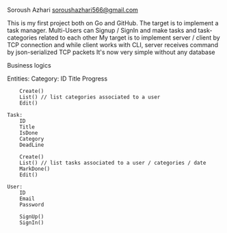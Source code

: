 Soroush Azhari
soroushazhari566@gmail.com

This is my first project both on Go and GitHub.
The target is to implement a task manager. Multi-Users can Signup / SignIn and make tasks and task-categories related to each other
My target is to implement server / client by TCP connection and while client works with CLI, server receives command by json-serialized TCP packets
It's now very simple without any database

Business logics

Entities: 
    Category:
        ID
        Title
        Progress

        Create()
        List() // list categories associated to a user
        Edit()

    Task:
        ID
        Title
        IsDone
        Category
        DeadLine

        Create()
        List() // list tasks associated to a user / categories / date
        MarkDone()
        Edit()

    User:
        ID
        Email
        Password

        SignUp()
        SignIn()
